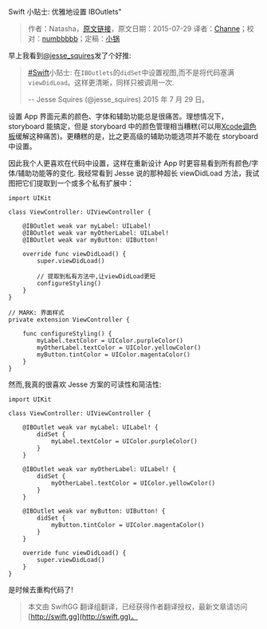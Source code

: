Swift 小贴士: 优雅地设置 IBOutlets"

> 作者：Natasha，[原文链接](http://natashatherobot.com/ios-a-beautiful-way-of-styling-iboutlets-in-swift/)，原文日期：2015-07-29
> 译者：[Channe](http://www.jianshu.com/users/7a07113a6597/latest_articles)；校对：[numbbbbb](http://numbbbbb.com/)；定稿：[小锅](http://www.swiftyper.com)
  









早上我看到[@jesse_squires](https://twitter.com/jesse_squires/)发了个好推:

> [#Swift](https://twitter.com/hashtag/Swift?src=hash)小贴士: 在`IBOutlets`的`didSet`中设置视图,而不是将代码塞满`viewDidLoad`。这样更清晰，同样只被调用一次.
>
> -- Jesse Squires (@jesse_squires) 2015 年 7 月 29 日。

设置 App 界面元素的颜色、字体和辅助功能总是很痛苦。理想情况下，storyboard 能搞定，但是 storyboard 中的颜色管理相当糟糕(可以用[Xcode调色板](http://natashatherobot.com/xcode-color-palette/)缓解这种痛苦)。更糟糕的是，比之更高级的辅助功能选项并不能在 storyboard 中设置。



因此我个人更喜欢在代码中设置，这样在重新设计 App 时更容易看到所有颜色/字体/辅助功能等的变化. 我经常看到 Jesse 说的那种超长 viewDidLoad 方法，我试图把它们提取到一个或多个私有扩展中：

    
    import UIKit
    
    class ViewController: UIViewController {
    
        @IBOutlet weak var myLabel: UILabel!
        @IBOutlet weak var myOtherLabel: UILabel!
        @IBOutlet weak var myButton: UIButton!
        
        override func viewDidLoad() {
            super.viewDidLoad()
            
            // 提取到私有方法中,让viewDidLoad更短
            configureStyling()
        }
    }
    
    // MARK: 界面样式
    private extension ViewController {
        
        func configureStyling() {
            myLabel.textColor = UIColor.purpleColor()
            myOtherLabel.textColor = UIColor.yellowColor()
            myButton.tintColor = UIColor.magentaColor()
        }
    }

然而,我真的很喜欢 Jesse 方案的可读性和简洁性:

    
    import UIKit
    
    class ViewController: UIViewController {
    
        @IBOutlet weak var myLabel: UILabel! {
            didSet {
                myLabel.textColor = UIColor.purpleColor()
            }
        }
        
        @IBOutlet weak var myOtherLabel: UILabel! {
            didSet {
                myOtherLabel.textColor = UIColor.yellowColor()
            }
        }
        
        @IBOutlet weak var myButton: UIButton! {
            didSet {
                myButton.tintColor = UIColor.magentaColor()
            }
        }
        
        override func viewDidLoad() {
            super.viewDidLoad()
        }
    }

是时候去重构代码了!

> 本文由 SwiftGG 翻译组翻译，已经获得作者翻译授权，最新文章请访问 [http://swift.gg](http://swift.gg)。